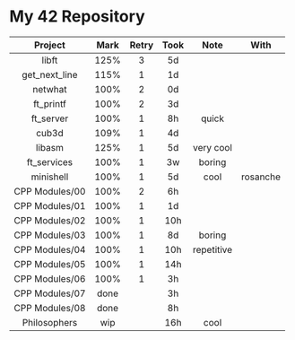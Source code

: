 # My 42 Repository

|     Project    | Mark | Retry | Took |    Note    |   With   |
|:--------------:|:----:|:-----:|:----:|:----------:|:--------:|
|      libft     | 125% |   3   |  5d  |            |          |
|  get_next_line | 115% |   1   |  1d  |            |          |
|     netwhat    | 100% |   2   |  0d  |            |          |
|    ft_printf   | 100% |   2   |  3d  |            |          |
|    ft_server   | 100% |   1   |  8h  |    quick   |          |
|      cub3d     | 109% |   1   |  4d  |            |          |
|     libasm     | 125% |   1   |  5d  |  very cool |          |
|   ft_services  | 100% |   1   |  3w  |   boring   |          |
|    minishell   | 100% |   1   |  5d  |    cool    | rosanche |
| CPP Modules/00 | 100% |   2   |  6h  |            |          |
| CPP Modules/01 | 100% |   1   |  1d  |            |          |
| CPP Modules/02 | 100% |   1   | 10h  |            |          |
| CPP Modules/03 | 100% |   1   |  8d  |   boring   |          |
| CPP Modules/04 | 100% |   1   | 10h  | repetitive |          |
| CPP Modules/05 | 100% |   1   | 14h  |            |          |
| CPP Modules/06 | 100% |   1   |  3h  |            |          |
| CPP Modules/07 | done |       |  3h  |            |          |
| CPP Modules/08 | done |       |  8h  |            |          |
|  Philosophers  |  wip |       | 16h  |    cool    |          |
